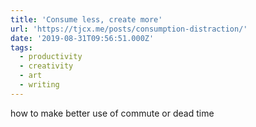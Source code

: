 ```yaml
---
title: 'Consume less, create more'
url: 'https://tjcx.me/posts/consumption-distraction/'
date: '2019-08-31T09:56:51.000Z'
tags:
  - productivity
  - creativity
  - art
  - writing
---
```

how to make better use of commute or dead time
